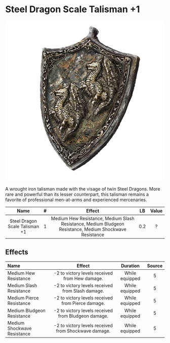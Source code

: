 # Steel Dragon Scale Talisman +1

![Copyrighted Image](SteelDragonScaleTalisman+1.png)



A wrought iron talisman made with the visage of twin Steel Dragons. More rare and powerful than its lesser counterpart, this talisman remains a favorite of professional men-at-arms and experienced mercenaries.



|              Name              | # |                                                 Effect                                                 | LB | Value |
| :----------------------------: | :-: | :-----------------------------------------------------------------------------------------------------: | :-: | :---: |
| Steel Dragon Scale Talisman +1 | 1 | Medium Hew Resistance, Medium Slash Resistance, Medium Bludgeon Resistance, Medium Shockwave Resistance | 0.2 |   ?   |

## Effects

| Name                        |                        Effect                        |    Duration    | Source |
| :-------------------------- | :--------------------------------------------------: | :------------: | :-----------: |
| Medium Hew Resistance       |    -2 to victory levels received from Hew damage.    | While equipped |       5       |
| Medium Slash Resistance     |   -2 to victory levels received from Slash damage.   | While equipped |       5       |
| Medium Pierce Resistance    |  -2 to victory levels received from Pierce damage.  | While equipped |       5       |
| Medium Bludgeon Resistance  | -2 to victory levels received from Bludgeon damage. | While equipped |       5       |
| Medium Shockwave Resistance | -2 to victory levels received from Shockwave damage. | While equipped |       5       |
